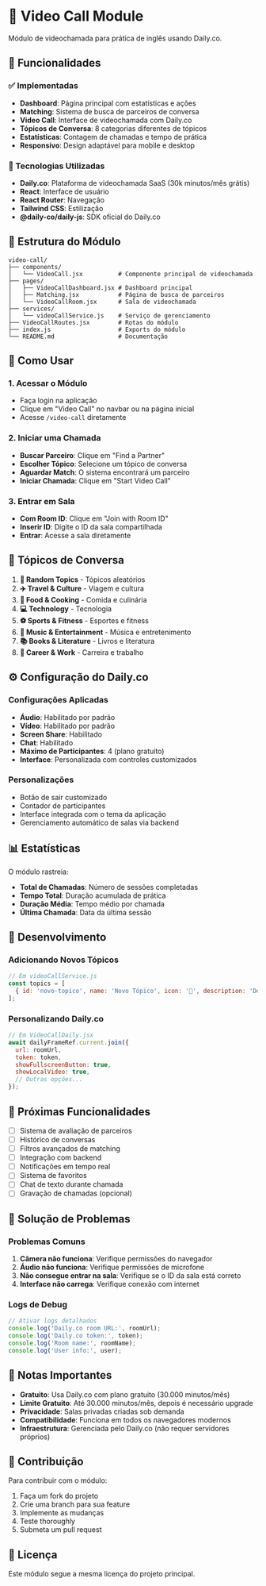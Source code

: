 # 🎥 Video Call Module

Módulo de videochamada para prática de inglês usando Daily.co.

## 🚀 Funcionalidades

### ✅ Implementadas
- **Dashboard**: Página principal com estatísticas e ações
- **Matching**: Sistema de busca de parceiros de conversa
- **Video Call**: Interface de videochamada com Daily.co
- **Tópicos de Conversa**: 8 categorias diferentes de tópicos
- **Estatísticas**: Contagem de chamadas e tempo de prática
- **Responsivo**: Design adaptável para mobile e desktop

### 🔧 Tecnologias Utilizadas
- **Daily.co**: Plataforma de videochamada SaaS (30k minutos/mês grátis)
- **React**: Interface de usuário
- **React Router**: Navegação
- **Tailwind CSS**: Estilização
- **@daily-co/daily-js**: SDK oficial do Daily.co

## 📁 Estrutura do Módulo

```
video-call/
├── components/
│   └── VideoCall.jsx          # Componente principal de videochamada
├── pages/
│   ├── VideoCallDashboard.jsx # Dashboard principal
│   ├── Matching.jsx           # Página de busca de parceiros
│   └── VideoCallRoom.jsx      # Sala de videochamada
├── services/
│   └── videoCallService.js    # Serviço de gerenciamento
├── VideoCallRoutes.jsx        # Rotas do módulo
├── index.js                   # Exports do módulo
└── README.md                  # Documentação
```

## 🎯 Como Usar

### 1. Acessar o Módulo
- Faça login na aplicação
- Clique em "Video Call" no navbar ou na página inicial
- Acesse `/video-call` diretamente

### 2. Iniciar uma Chamada
- **Buscar Parceiro**: Clique em "Find a Partner"
- **Escolher Tópico**: Selecione um tópico de conversa
- **Aguardar Match**: O sistema encontrará um parceiro
- **Iniciar Chamada**: Clique em "Start Video Call"

### 3. Entrar em Sala
- **Com Room ID**: Clique em "Join with Room ID"
- **Inserir ID**: Digite o ID da sala compartilhada
- **Entrar**: Acesse a sala diretamente

## 🎨 Tópicos de Conversa

1. **🎲 Random Topics** - Tópicos aleatórios
2. **✈️ Travel & Culture** - Viagem e cultura
3. **🍕 Food & Cooking** - Comida e culinária
4. **💻 Technology** - Tecnologia
5. **⚽ Sports & Fitness** - Esportes e fitness
6. **🎵 Music & Entertainment** - Música e entretenimento
7. **📚 Books & Literature** - Livros e literatura
8. **💼 Career & Work** - Carreira e trabalho

## ⚙️ Configuração do Daily.co

### Configurações Aplicadas
- **Áudio**: Habilitado por padrão
- **Vídeo**: Habilitado por padrão
- **Screen Share**: Habilitado
- **Chat**: Habilitado
- **Máximo de Participantes**: 4 (plano gratuito)
- **Interface**: Personalizada com controles customizados

### Personalizações
- Botão de sair customizado
- Contador de participantes
- Interface integrada com o tema da aplicação
- Gerenciamento automático de salas via backend

## 📊 Estatísticas

O módulo rastreia:
- **Total de Chamadas**: Número de sessões completadas
- **Tempo Total**: Duração acumulada de prática
- **Duração Média**: Tempo médio por chamada
- **Última Chamada**: Data da última sessão

## 🔧 Desenvolvimento

### Adicionando Novos Tópicos
```javascript
// Em videoCallService.js
const topics = [
  { id: 'novo-topico', name: 'Novo Tópico', icon: '🎯', description: 'Descrição' }
];
```

### Personalizando Daily.co
```javascript
// Em VideoCallDaily.jsx
await dailyFrameRef.current.join({
  url: roomUrl,
  token: token,
  showFullscreenButton: true,
  showLocalVideo: true,
  // Outras opções...
});
```

## 🚀 Próximas Funcionalidades

- [ ] Sistema de avaliação de parceiros
- [ ] Histórico de conversas
- [ ] Filtros avançados de matching
- [ ] Integração com backend
- [ ] Notificações em tempo real
- [ ] Sistema de favoritos
- [ ] Chat de texto durante chamada
- [ ] Gravação de chamadas (opcional)

## 🐛 Solução de Problemas

### Problemas Comuns
1. **Câmera não funciona**: Verifique permissões do navegador
2. **Áudio não funciona**: Verifique permissões de microfone
3. **Não consegue entrar na sala**: Verifique se o ID da sala está correto
4. **Interface não carrega**: Verifique conexão com internet

### Logs de Debug
```javascript
// Ativar logs detalhados
console.log('Daily.co room URL:', roomUrl);
console.log('Daily.co token:', token);
console.log('Room name:', roomName);
console.log('User info:', user);
```

## 📝 Notas Importantes

- **Gratuito**: Usa Daily.co com plano gratuito (30.000 minutos/mês)
- **Limite Gratuito**: Até 30.000 minutos/mês, depois é necessário upgrade
- **Privacidade**: Salas privadas criadas sob demanda
- **Compatibilidade**: Funciona em todos os navegadores modernos
- **Infraestrutura**: Gerenciada pelo Daily.co (não requer servidores próprios)

## 🤝 Contribuição

Para contribuir com o módulo:
1. Faça um fork do projeto
2. Crie uma branch para sua feature
3. Implemente as mudanças
4. Teste thoroughly
5. Submeta um pull request

## 📄 Licença

Este módulo segue a mesma licença do projeto principal.
